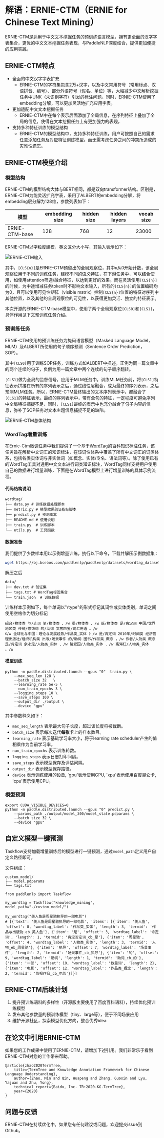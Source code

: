 
# 解语：ERNIE-CTM（ERNIE for **Chinese Text Mining**）

ERNIE-CTM是适用于中文文本挖掘任务的预训练语言模型，拥有更全面的汉字字表集合，更优的中文文本挖掘任务表现，与PaddleNLP深度结合，提供更加便捷的应用实践。

## ERNIE-CTM特点

- 全面的中文汉字字表扩充
  - ERNIE-CTM的字符集包含2万+汉字，以及中文常用符号（常用标点、汉语拼音、编号）、部分外语符号（假名、单位）等，大幅减少中文解析挖掘任务中UNK（未识别字符）引发的标注问题。同时，ERNIE-CTM使用了embedding分解，可以更加灵活地扩充应用字表。
- 更加适配中文文本挖掘任务
  - ERNIE-CTM中在每个表示后面添加了全局信息，在序列特征上叠加了全局的信息，使得在文本挖掘任务上有更加强力的表现。
- 支持多种特征训练的模型结构
  - ERNIE-CTM的模型结构中，支持多种特征训练，用户可按照自己的需求任意添加任务及对应特征训练模型，而无需考虑任务之间的冲突所造成的灾难性遗忘。



## ERNIE-CTM模型介绍

### 模型结构

ERNIE-CTM的模型结构大体与BERT相同，都是双向transformer结构。区别是，ERNIE-CTM为能灵活扩充字表，采用了ALBERT的embedding分解，将embedding层分解为128维，参数列表如下：

| 模型           | embedding size | hidden size | hidden layers | vocab size |
| -------------- | -------------- | ----------- | ------------- | ---------- |
| ERNIE-CTM-base | 128            | 768         | 12            | 23000      |

ERNIE-CTM以字粒度建模，英文区分大小写，其输入表示如下：

![ERNIE-CTM输入](../doc/img/ernie_ctm_inputs.png)

其中，`[CLS{n}]`是ERNIE-CTM预留出的全局观察位，其中`n`从0开始计数，该全局观察位用于不同的训练任务，建模不同的语义特征，在下游任务中，可以结合使用，如使用attention筛选/融合特征，以达到更好的效果。而在灵活使用`[CLS{n}]`的时候，为中途增减任务token时不影响文本输入，所有的`[CLS{n}]`的位置编码均为0，且可以使用可见性矩阵（visible matrix）控制`[CLS{n}]`位置的特征对序列中其他位置，以及其他的全局观察位的可见性，以获得更加灵活、独立的特征表示。

本次开源的ERNIE-CTM-base模型中，使用了两个全局观察位`[CLS0]`和`[CLS1]`，具体作用见下文预训练任务介绍。

### 预训练任务

ERNIE-CTM使用的预训练任务为掩码语言模型（Masked Language Model，MLM）及ALBERT所使用的句子顺序预测（Sentence Order Prediction，SOP）。

其中`[CLS0]`用于训练SOP任务，训练方式如ALBERT中描述，正例为同一篇文章中的两个连续的句子，负例为用一篇文章中两个连续的句子顺序翻转。

`[CLS1]`做为全局的监督信号，应用于MLM任务中。训练MLM任务前，将`[CLS1]`特征表示拼接在所有的序列表示之后，通过线性层融合，成为最终的序列表示，之后预测MLM任务。所以，ERNIE-CTM最终输出的文本序列表示中，都融合了`[CLS1]`的特征表示。最终的序列表示中，带有全句的特征，一定程度可避免序列中全局特征捕捉不足，同时，`[CLS1]`最终的表示中也充分融合了句子内容的信息，弥补了SOP任务对文本主题信息捕捉不足的缺陷。

![ERNIE-CTM总体结构](../doc/img/ernie_ctm_model.png)

### WordTag增量训练

在Ernie-Ctm微调任务中我们提供了一个基于[WordTag](../wordtag)的百科知识标注任务，该任务旨在解析中文词汇的知识标注，在该词性体系中覆盖了所有中文词汇的词类体系，包括各类实体词与非实体词（如概念、实体/专名、语法词等）。除了使用已有的WordTag工具对通用中文文本进行词类知识标注，WordTag同样支持用户使用自己的数据进行增量训练，下面是在WordTag模型上进行增量训练的具体示例流程。

#### 代码结构说明

```text
wordtag/
├── data.py # 训练数据处理脚本
├── metric.py # 模型效果验证指标脚本
├── predict.py # 预测脚本
├── README.md # 使用说明
├── train.py  # 训练脚本
└── utils.py  # 工具函数
```

#### 数据准备

我们提供了少数样本用以示例增量训练。执行以下命令，下载并解压示例数据集：

```bash
wget https://bj.bcebos.com/paddlenlp/paddlenlp/datasets/wordtag_dataset_v2.tar.gz && tar -zxvf wordtag_dataset_v2.tar.gz
```
解压之后

```text
data/
├── dev.txt # 验证集
├── tags.txt # WordTag标签集合
└── train.json  # 训练数据
```

训练样本示例如下，每个单词以"/type"的形式标记其词性或实体类别，单词之间使用空格作为切分标记

```text
砚台/物体类 与/连词 笔/物体类 、/w 墨/物体类 、/w 纸/物体类 是/肯定词 中国/世界地区类 传统/修饰词 的/助词 文房四宝/词汇用语 。/w
《/w 全球化与中国：理论与发展趋势/作品类_实体 》/w 是/肯定词 2010年/时间类 经济管理出版社/组织机构类 出版/场景事件 的/助词 图书/作品类_概念 ，/w 作者/人物类_概念 是/肯定词 余永定/人物类_实体 、/w 路爱国/人物类_实体 、/w 高海红/人物类_实体 。/w
```

#### 模型训练

```shell
python -m paddle.distributed.launch --gpus "0"  train.py \
    --max_seq_len 128 \
    --batch_size 32   \
    --learning_rate 5e-5 \
    --num_train_epochs 3 \
    --logging_steps 10 \
    --save_steps 100 \
    --output_dir ./output \
    --device "gpu"
```

其中参数释义如下：
- `max_seq_length` 表示最大句子长度，超过该长度将被截断。
- `batch_size` 表示每次迭代**每张卡**上的样本数目。
- `learning_rate` 表示基础学习率大小，将于learning rate scheduler产生的值相乘作为当前学习率。
- `num_train_epochs` 表示训练轮数。
- `logging_steps` 表示日志打印间隔。
- `save_steps` 表示模型保存及评估间隔。
- `output_dir` 表示模型保存路径。
- `device` 表示训练使用的设备, 'gpu'表示使用GPU, 'xpu'表示使用百度昆仑卡, 'cpu'表示使用CPU。



### 模型预测

```shell
export CUDA_VISIBLE_DEVICES=0
python -m paddle.distributed.launch --gpus "0" predict.py \
    --params_path ./output/model_300/model_state.pdparams \
    --batch_size 32 \
    --device "gpu"
```

## 自定义模型一键预测

Taskflow支持加载增量训练后的模型进行一键预测，通过`model_path`定义用户自定义路径即可。

文件组成：
```text
custom_model/
├── model.pdparams
└── tags.txt
```

```shell
from paddlenlp import Taskflow

my_wordtag = Taskflow("knowledge_mining", model_path="./custom_model/")

my_wordtag("美人鱼是周星驰执导的一部电影")
# [{'text': '美人鱼是周星驰执导的一部电影', 'items': [{'item': '美人鱼', 'offset': 0, 'wordtag_label': '作品类_实体', 'length': 3, 'termid': '作品与出版物_eb_美人鱼'}, {'item': '是', 'offset': 3, 'wordtag_label': '肯定词', 'length': 1, 'termid': '肯定否定词_cb_是'}, {'item': '周星驰', 'offset': 4, 'wordtag_label': '人物类_实体', 'length': 3, 'termid': '人物_eb_周星驰'}, {'item': '执导', 'offset': 7, 'wordtag_label': '场景事件', 'length': 2, 'termid': '场景事件_cb_执导'}, {'item': '的', 'offset': 9, 'wordtag_label': '助词', 'length': 1, 'termid': '助词_cb_的'}, {'item': '一部', 'offset': 10, 'wordtag_label': '数量词', 'length': 2}, {'item': '电影', 'offset': 12, 'wordtag_label': '作品类_概念', 'length': 2, 'termid': '影视作品_cb_电影'}]}]
```


## ERNIE-CTM后续计划


1. 提升预训练语料的多样性（开源版主要使用了百度百科语料），持续优化预训练模型
2. 发布其他参数量的预训练模型（tiny、large等），便于不同场景应用
3. 维护开源社区，探索模型优化方向，整合优秀idea



## 在论文中引用ERNIE-CTM

如果您的工作成果中使用了ERNIE-CTM，请增加下述引用。我们非常乐于看到ERNIE-CTM对您的工作带来帮助。
```
@article{zhao2020TermTree,
    title={TermTree and Knowledge Annotation Framework for Chinese Language Understanding},
    author={Zhao, Min and Qin, Huapeng and Zhang, Guoxin and Lyu, Yajuan and Zhu, Yong},
    technical report={Baidu, Inc. TR:2020-KG-TermTree},
    year={2020}
}
```



## 问题与反馈

ERNIE-CTM在持续优化中，如果您有任何建议或问题，欢迎提交issue到Github。
